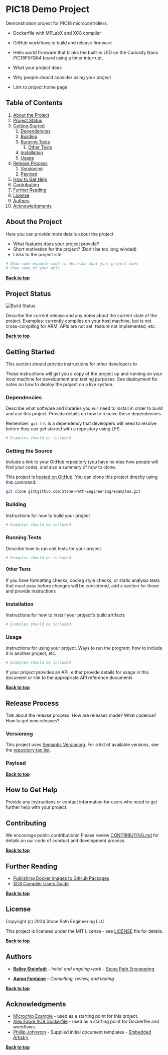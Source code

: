 # PIC18 Demo Project

Demonstration project for PIC18 microcontrollers.

* Dockerfile with MPLabX and XC8 compiler
* GitHub workflows to build and release firmware
* Hello world firmware that blinks the built-in LED on the Curiosity Nano PIC18F57Q84 board using a timer interrupt.


* What your project does
* Why people should consider using your project
* Link to project home page

## Table of Contents

1. [About the Project](#about-the-project)
1. [Project Status](#project-status)
1. [Getting Started](#getting-started)
    1. [Dependencies](#dependencies)
    1. [Building](#building)
    1. [Running Tests](#running-tests)
        1. [Other Tests](#other-tests)
    1. [Installation](#installation)
    1. [Usage](#usage)
1. [Release Process](#release-process)
    1. [Versioning](#versioning)
    1. [Payload](#payload)
1. [How to Get Help](#how-to-get-help)
1. [Contributing](#contributing)
1. [Further Reading](#further-reading)
1. [License](#license)
1. [Authors](#authors)
1. [Acknowledgments](#acknowledgments)

## About the Project

Here you can provide more details about the project

* What features does your project provide?
* Short motivation for the project? (Don't be too long winded)
* Links to the project site

```python
# Show some example code to describe what your project does
# Show some of your APIs
```

**[Back to top](#table-of-contents)**

## Project Status

![Build Status](https://github.com/Stone-Path-Engineering/demo-pic18/actions/workflows/build.yml/badge.svg?branch=main)

Describe the current release and any notes about the current state of the project. Examples: currently compiles on your host machine, but is not cross-compiling for ARM, APIs are not set, feature not implemented, etc.

**[Back to top](#table-of-contents)**

## Getting Started

This section should provide instructions for other developers to

These instructions will get you a copy of the project up and running on your local machine for development and testing purposes. See deployment for notes on how to deploy the project on a live system.

### Dependencies

Describe what software and libraries you will need to install in order to build and use this project. Provide details on how to resolve these dependencies.

Remember: `git-lfs` is a dependency that developers will need to resolve before they can get started with a repository using LFS.

```bash
# Examples should be included
```

### Getting the Source

Include a link to your GitHub repository (you have no idea how people will find your code), and also a summary of how to clone.

This project is [hosted on GitHub](https://github.com/Stone-Path-Engineering/examples). You can clone this project directly using this command:

```bash
git clone git@github.com:Stone-Path-Engineering/examples.git
```

### Building

Instructions for how to build your project

```bash
# Examples should be included
```

### Running Tests

Describe how to run unit tests for your project.

```bash
# Examples should be included
```

#### Other Tests

If you have formatting checks, coding style checks, or static analysis tests that must pass before changes will be considered, add a section for those and provide instructions

### Installation

Instructions for how to install your project's build artifacts

```bash
# Examples should be included
```

### Usage

Instructions for using your project. Ways to run the program, how to include it in another project, etc.

```bash
# Examples should be included
```

If your project provides an API, either provide details for usage in this document or link to the appropriate API reference documents

**[Back to top](#table-of-contents)**

## Release Process

Talk about the release process. How are releases made? What cadence? How to get new releases?

### Versioning

This project uses [Semantic Versioning](http://semver.org/). For a list of available versions, see the [repository tag list](https://github.com/your/project/tags).

### Payload

**[Back to top](#table-of-contents)**

## How to Get Help

Provide any instructions or contact information for users who need to get further help with your project.

## Contributing

We encourage public contributions! Please review [CONTRIBUTING.md](docs/CONTRIBUTING.md) for details on our code of conduct and development process.

**[Back to top](#table-of-contents)**

## Further Reading

* [Publishing Docker images to GitHub Packages](https://docs.github.com/en/actions/publishing-packages/publishing-docker-images#publishing-images-to-github-packages)
* [XC8 Compiler Users Guide](https://onlinedocs.microchip.com/pr/%20GUID-BB433107-FD4E-4D28-BB58-9D4A58955B1A-en-US-1/index.html)

**[Back to top](#table-of-contents)**

## License

Copyright (c) 2024 Stone Path Engineering LLC

This project is licensed under the MIT License - see [LICENSE](LICENSE) file for details.

**[Back to top](#table-of-contents)**

## Authors

* **[Bailey Steinfadt](https://github.com/baileysage)** - *Initial and ongoing work* - [Stone Path Engineering](https://github.com/Stone-Path-Engineering)

* **[Aaron Fontaine](https://github.com/afontaine79)** - *Consulting, review, and testing*

**[Back to top](#table-of-contents)**

## Acknowledgments

* [Microchip Example](https://github.com/microchip-pic-avr-examples/pic18f57q43-blink-with-timer-mplab-mcc) - used as a starting point for this project.
* [Alex Fabre XC8 Dockerfile](https://github.com/AlexFabre/mplabx-xc8) - used as a starting point for Dockerfile and workflows.
* [Phillip Johnston](https://github.com/phillipjohnston) - Supplied initial document templates - [Embedded Artistry](https://github.com/embeddedartistry/templates)

**[Back to top](#table-of-contents)**
